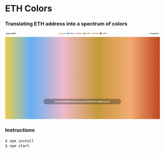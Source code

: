 # ETH Colors

### Translating ETH address into a spectrum of colors 

![img](https://github.com/jameshih/ethcolors/blob/master/screen.png?raw=true)

### Instructions
```
$ npm install
$ npm start
